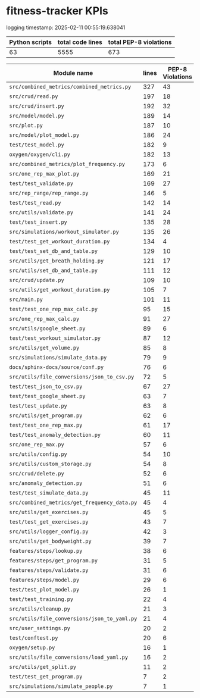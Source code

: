# fitness-tracker KPIs

logging timestamp:
2025-02-11 00:55:19.638041

| Python scripts | total code lines | total PEP-8 violations |
| --- | --- | --- |
| 63| 5555 | 673 |

| Module name | lines | PEP-8 Violations |
| --- | --- | --- |
| `src/combined_metrics/combined_metrics.py` |        327 |                   43 |
| `src/crud/read.py                        ` |        197 |                   18 |
| `src/crud/insert.py                      ` |        192 |                   32 |
| `src/model/model.py                      ` |        189 |                   14 |
| `src/plot.py                             ` |        187 |                   10 |
| `src/model/plot_model.py                 ` |        186 |                   24 |
| `test/test_model.py                      ` |        182 |                    9 |
| `oxygen/oxygen/cli.py                    ` |        182 |                   13 |
| `src/combined_metrics/plot_frequency.py  ` |        173 |                    6 |
| `src/one_rep_max_plot.py                 ` |        169 |                   21 |
| `test/test_validate.py                   ` |        169 |                   27 |
| `src/rep_range/rep_range.py              ` |        146 |                    5 |
| `test/test_read.py                       ` |        142 |                   14 |
| `src/utils/validate.py                   ` |        141 |                   24 |
| `test/test_insert.py                     ` |        135 |                   28 |
| `src/simulations/workout_simulator.py    ` |        135 |                   26 |
| `test/test_get_workout_duration.py       ` |        134 |                    4 |
| `test/test_set_db_and_table.py           ` |        129 |                   10 |
| `src/utils/get_breath_holding.py         ` |        121 |                   17 |
| `src/utils/set_db_and_table.py           ` |        111 |                   12 |
| `src/crud/update.py                      ` |        109 |                   10 |
| `src/utils/get_workout_duration.py       ` |        105 |                    7 |
| `src/main.py                             ` |        101 |                   11 |
| `test/test_one_rep_max_calc.py           ` |         95 |                   15 |
| `src/one_rep_max_calc.py                 ` |         91 |                   27 |
| `src/utils/google_sheet.py               ` |         89 |                    6 |
| `test/test_workout_simulator.py          ` |         87 |                   12 |
| `src/utils/get_volume.py                 ` |         85 |                    8 |
| `src/simulations/simulate_data.py        ` |         79 |                    9 |
| `docs/sphinx-docs/source/conf.py         ` |         76 |                    6 |
| `src/utils/file_conversions/json_to_csv.py` |         72 |                    5 |
| `test/test_json_to_csv.py                ` |         67 |                   27 |
| `test/test_google_sheet.py               ` |         63 |                    7 |
| `test/test_update.py                     ` |         63 |                    8 |
| `src/utils/get_program.py                ` |         62 |                    6 |
| `test/test_one_rep_max.py                ` |         61 |                   17 |
| `test/test_anomaly_detection.py          ` |         60 |                   11 |
| `src/one_rep_max.py                      ` |         57 |                    6 |
| `src/utils/config.py                     ` |         54 |                   10 |
| `src/utils/custom_storage.py             ` |         54 |                    8 |
| `src/crud/delete.py                      ` |         52 |                    6 |
| `src/anomaly_detection.py                ` |         51 |                    6 |
| `test/test_simulate_data.py              ` |         45 |                   11 |
| `src/combined_metrics/get_frequency_data.py` |         45 |                    4 |
| `src/utils/get_exercises.py              ` |         45 |                    5 |
| `test/test_get_exercises.py              ` |         43 |                    7 |
| `src/utils/logger_config.py              ` |         42 |                    3 |
| `src/utils/get_bodyweight.py             ` |         39 |                    7 |
| `features/steps/lookup.py                ` |         38 |                    6 |
| `features/steps/get_program.py           ` |         31 |                    5 |
| `features/steps/validate.py              ` |         31 |                    6 |
| `features/steps/model.py                 ` |         29 |                    6 |
| `test/test_plot_model.py                 ` |         26 |                    1 |
| `test/test_training.py                   ` |         22 |                    4 |
| `src/utils/cleanup.py                    ` |         21 |                    3 |
| `src/utils/file_conversions/json_to_yaml.py` |         21 |                    4 |
| `src/user_settings.py                    ` |         20 |                    2 |
| `test/conftest.py                        ` |         20 |                    6 |
| `oxygen/setup.py                         ` |         16 |                    1 |
| `src/utils/file_conversions/load_yaml.py ` |         16 |                    2 |
| `src/utils/get_split.py                  ` |         11 |                    2 |
| `test/test_get_program.py                ` |          7 |                    2 |
| `src/simulations/simulate_people.py      ` |          7 |                    1 |
